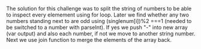 
The solution for this challenge was to split the string of numbers to be able to inspect every elemement using for loop. Later we find whether any two numbers standing next to are odd using (singlenum[i])%2 ===1 (needed to be switched to a number with parseInt). If yes we push "-" into new array (var output) and also each number, if not we move to another string number. Next we use join function to merge the elements of the array back.